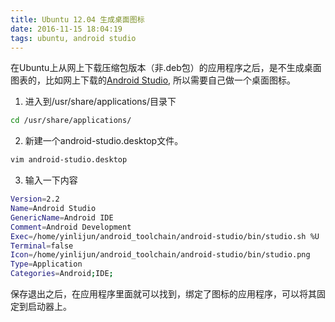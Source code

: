 ```yaml
---
title: Ubuntu 12.04 生成桌面图标 
date: 2016-11-15 18:04:19
tags: ubuntu, android studio
---
```


在Ubuntu上从网上下载压缩包版本（非.deb包）的应用程序之后，是不生成桌面图表的，比如网上下载的[Android Studio](http://www.android-studio.org/), 所以需要自己做一个桌面图标。

1. 进入到/usr/share/applications/目录下
```bash
cd /usr/share/applications/
```

2. 新建一个android-studio.desktop文件。
```bash
vim android-studio.desktop
```
<!--more-->

3. 输入一下内容
```bash
Version=2.2
Name=Android Studio
GenericName=Android IDE
Comment=Android Development
Exec=/home/yinlijun/android_toolchain/android-studio/bin/studio.sh %U
Terminal=false
Icon=/home/yinlijun/android_toolchain/android-studio/bin/studio.png
Type=Application
Categories=Android;IDE;
```

保存退出之后，在应用程序里面就可以找到，绑定了图标的应用程序，可以将其固定到启动器上。